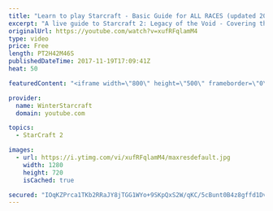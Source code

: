 ```yaml
---
title: "Learn to play Starcraft - Basic Guide for ALL RACES (updated 2017)"
excerpt: "A live guide to Starcraft 2: Legacy of the Void - Covering the basics and build orders for all of the races, and covering the important decisions to be made early in the game.  Not a step by step guide but a demonstration once you have the very basics of the units and races!"
originalUrl: https://youtube.com/watch?v=xufRFqlamM4
type: video
price: Free
length: PT2H42M46S
publishedDateTime: 2017-11-19T17:09:41Z
heat: 50

featuredContent: "<iframe width=\"800\" height=\"500\" frameborder=\"0\" src=\"https://www.youtube.com/embed/xufRFqlamM4\" allow=\"accelerometer; autoplay; encrypted-media; gyroscope; picture-in-picture\" allowfullscreen></iframe>"

provider:
  name: WinterStarcraft
  domain: youtube.com

topics:
  - StarCraft 2

images:
  - url: https://i.ytimg.com/vi/xufRFqlamM4/maxresdefault.jpg
    width: 1280
    height: 720
    isCached: true

secured: "IOqKZPrca1TKb2RRaJY8jTGG1WYo+9SKpQxS2W/qKC/5cBunt0B4z8gffd1DvTt/IdV/RcAtuxOh2hfmIlECD0WnTpJUgm0FybjA9a5eWvMSG8/UWmwGx/0wtGaNPMM0OOG/TrjiZBsz6jD/5G+xJ5xRh449EJgcxwZF7u2EIyRA242YaaftKSY6UGlAXyT875FUduPkjOm3m0VAPQtxTIIzhFTWtfXPVR9Od6bs1G9acxU1NE2ypYh90A9v9acYxnbqfyX4GdMF5eYby3BOCte1cI7+WWJLZqKRdywwX8FF4MDgTZxfNPAVxKB3LoQXQ4fFBDKHjwiBmJWDqC2Zvvbos/53wRH0mpA9QWiejIvFVbhrWTFmsb4+/qHs6iaOutlWBst5J++0h5r04eEwW5mMJ/R/hZPQpz9q0GiDii5umnAC7otLC9wX5FYdLGvK;zeYk8fuOzDUrcVQxYveK6w=="
---
```


